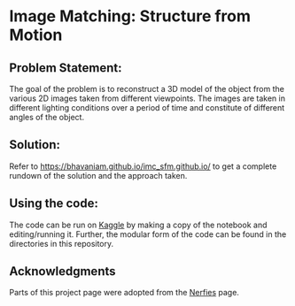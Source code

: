 # Image Matching: Structure from Motion

## Problem Statement:
The goal of the problem is to reconstruct a 3D model of the object from the various 2D images taken from different viewpoints. The images are taken in different lighting conditions over a period of time and constitute of different angles of the object. 

## Solution:
Refer to https://bhavaniam.github.io/imc_sfm.github.io/ to get a complete rundown of the solution and the approach taken. 

## Using the code:
The code can be run on [Kaggle](https://www.kaggle.com/code/bhavaniam/imc-2024-sfm) by making a copy of the notebook and editing/running it. Further, the modular form of the code can be found in the directories in this repository. 


## Acknowledgments
Parts of this project page were adopted from the [Nerfies](https://nerfies.github.io/) page.
